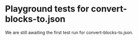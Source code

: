 # Playground tests for convert-blocks-to.json
We are still awaiting the first test run for convert-blocks-to.json.
